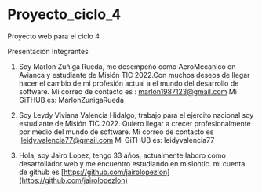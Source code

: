 # Proyecto_ciclo_4

Proyecto web para el ciclo 4

Presentación Integrantes

1. Soy Marlon Zuñiga Rueda, me desempeño como AeroMecanico en Avianca y estudiante de Misión TIC 2022.Con muchos deseos de llegar hacer el cambio de mi profesión actual a el mundo del desarrollo de software.
   Mi correo de contacto es : marlon1987123@gmail.com
   Mi GiTHUB es: MarlonZunigaRueda

2. Soy Leydy Viviana Valencia Hidalgo, trabajo para el ejercito nacional soy estudiante de Misión TIC 2022. Quiero llegar a crecer profesionalmente por medio del mundo de software.
   Mi correo de contacto es :leidy.valencia77@gmail.com
   Mi GiTHUB es: leidyvalencia77

3. Hola, soy Jairo Lopez, tengo 33 años, actualmente laboro como desarrollador web y me encuentro estudiando en misiontic. mi cuenta de github es [https://github.com/jairolopezlon](https://github.com/jairolopezlon)
